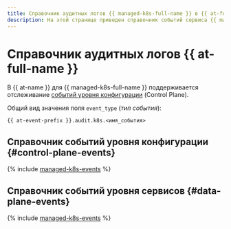 ```yaml
---
title: Справочник аудитных логов {{ managed-k8s-full-name }} в {{ at-full-name }}
description: На этой странице приведен справочник событий сервиса {{ managed-k8s-name }}, отслеживаемых в {{ at-name }}.
---
```


# Справочник аудитных логов {{ at-full-name }}

В {{ at-name }} для {{ managed-k8s-full-name }} поддерживается отслеживание [событий уровня конфигурации](../audit-trails/concepts/format.md) (Control Plane).

Общий вид значения поля `event_type` (_тип события_):

```text
{{ at-event-prefix }}.audit.k8s.<имя_события>
```

## Справочник событий уровня конфигурации {#control-plane-events}

{% include [managed-k8s-events](../_includes/audit-trails/events/managed-k8s-events.md) %}

## Справочник событий уровня сервисов {#data-plane-events}

{% include [managed-k8s-events](../_includes/audit-trails/events/managed-k8s-events-dp.md) %}
